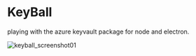 # KeyBall
playing with the azure keyvault package for node and electron.

![keyball_screenshot01](https://cloud.githubusercontent.com/assets/11925502/20709862/5f8d18d2-b616-11e6-969d-6cc4c9afaf9b.png)
